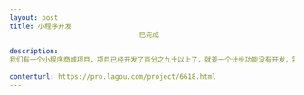 ```yaml
---                
layout: post       
title: 小程序开发
                                已完成
           
description: 
我们有一个小程序商城项目，项目已经开发了百分之九十以上了，就差一个计步功能没有开发，需要增加一个计步功能，用户每天的步行数量获得平台奖励的积分，目前前后端都有，小程序前端我们也做好了，就是需要后端给开发小程序做接口，需要JAVA技术人员。
     
contenturl: https://pro.lagou.com/project/6618.html      
---                 
```

